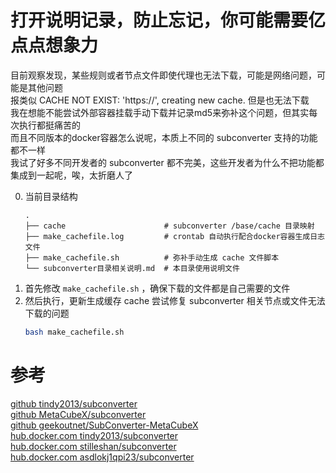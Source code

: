 
# 打开说明记录，防止忘记，你可能需要亿点点想象力
目前观察发现，某些规则或者节点文件即使代理也无法下载，可能是网络问题，可能是其他问题  
报类似 CACHE NOT EXIST: 'https://', creating new cache. 但是也无法下载  
我在想能不能尝试外部容器挂载手动下载并记录md5来弥补这个问题，但其实每次执行都挺痛苦的  
而且不同版本的docker容器怎么说呢，本质上不同的 subconverter 支持的功能都不一样  
我试了好多不同开发者的 subconverter 都不完美，这些开发者为什么不把功能都集成到一起呢，唉，太折磨人了  

0. 当前目录结构
    ```plaintext
    .
    ├── cache                      # subconverter /base/cache 目录映射
    ├── make_cachefile.log         # crontab 自动执行配合docker容器生成日志文件
    ├── make_cachefile.sh          # 弥补手动生成 cache 文件脚本 
    └── subconverter目录相关说明.md  # 本目录使用说明文件
    ```
1. 首先修改 `make_cachefile.sh` ，确保下载的文件都是自己需要的文件  
2. 然后执行，更新生成缓存 cache 尝试修复 subconverter 相关节点或文件无法下载的问题
    ```bash
    bash make_cachefile.sh
    ```

# 参考
[github tindy2013/subconverter](https://github.com/tindy2013/subconverter)  
[github MetaCubeX/subconverter](https://github.com/MetaCubeX/subconverter)  
[github geekoutnet/SubConverter-MetaCubeX](https://github.com/geekoutnet/SubConverter-MetaCubeX)  
[hub.docker.com tindy2013/subconverter](https://hub.docker.com/r/tindy2013/subconverter)  
[hub.docker.com stilleshan/subconverter](https://hub.docker.com/r/stilleshan/subconverter)  
[hub.docker.com asdlokj1qpi23/subconverter](https://hub.docker.com/r/asdlokj1qpi23/subconverter)  